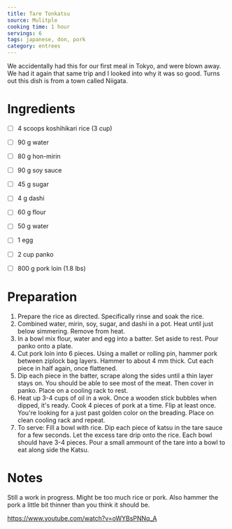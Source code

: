 ```yaml
---
title: Tare Tonkatsu
source: Mulitple
cooking time: 1 hour
servings: 6
tags: japanese, don, pork
category: entrees
---
```


We accidentally had this for our first meal in Tokyo, and were blown away. We had it again that same trip and I looked into why it was so good. Turns out this dish is from a town called Niigata.

Ingredients
===========

* [ ] 4 scoops koshihikari rice (3 cup)

* [ ] 90 g water
* [ ] 80 g hon-mirin
* [ ] 90 g soy sauce
* [ ] 45 g sugar
* [ ] 4 g dashi

* [ ] 60 g flour
* [ ] 50 g water
* [ ] 1 egg

* [ ] 2 cup panko

* [ ] 800 g pork loin (1.8 lbs)

Preparation
===========
1. Prepare the rice as directed. Specifically rinse and soak the rice.
2. Combined water, mirin, soy, sugar, and dashi in a pot. Heat until just below simmering. Remove from heat.
3. In a bowl mix flour, water and egg into a batter. Set aside to rest. Pour panko onto a plate.
4. Cut pork loin into 6 pieces. Using a mallet or rolling pin, hammer pork between ziplock bag layers. Hammer to about 4 mm thick. Cut each piece in half again, once flattened.
5. Dip each piece in the batter, scrape along the sides until a thin layer stays on. You should be able to see most of the meat. Then cover in panko. Place on a cooling rack to rest.
6. Heat up 3-4 cups of oil in a wok. Once a wooden stick bubbles when dipped, it's ready. Cook 4 pieces of pork at a time. Flip at least once. You're looking for a just past golden color on the breading. Place on clean cooling rack and repeat.
7. To serve: Fill a bowl with rice. Dip each piece of katsu in the tare sauce for a few seconds. Let the excess tare drip onto the rice. Each bowl should have 3-4 pieces. Pour a small ammount of the tare into a bowl to eat along side the Katsu. 

Notes
=====

Still a work in progress. Might be too much rice or pork. Also hammer the pork a little bit thinner than you think it should be.

https://www.youtube.com/watch?v=oWYBsPNNq_A